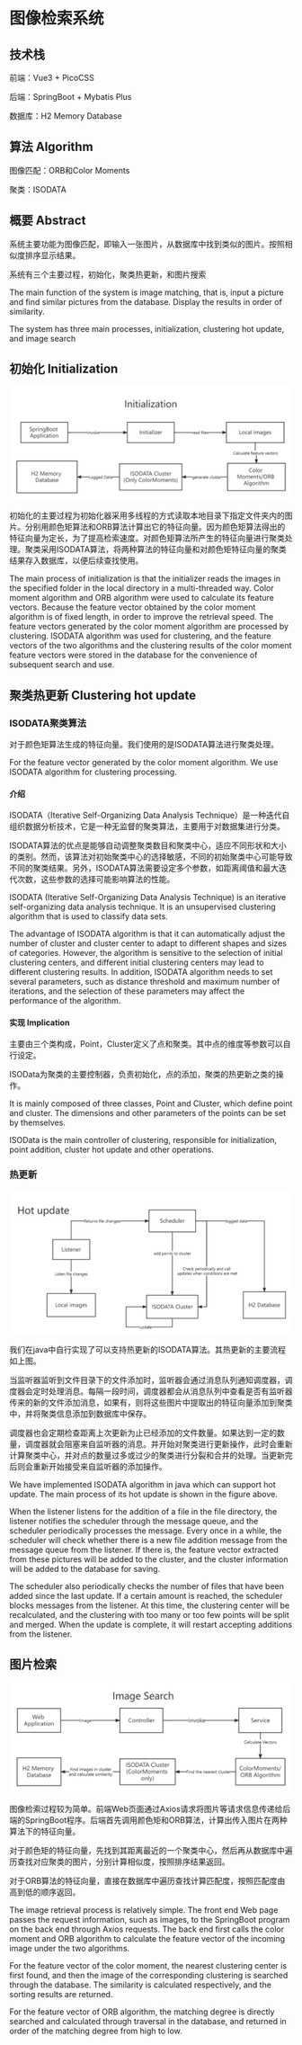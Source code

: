 # 图像检索系统

## 技术栈

前端：Vue3 + PicoCSS

后端：SpringBoot + Mybatis Plus 

数据库：H2 Memory Database

## 算法 Algorithm

图像匹配：ORB和Color Moments

聚类：ISODATA

## 概要 Abstract

系统主要功能为图像匹配，即输入一张图片，从数据库中找到类似的图片。按照相似度排序显示结果。

系统有三个主要过程，初始化，聚类热更新，和图片搜索

The main function of the system is image matching, that is, input a picture and find similar pictures from the database. Display the results in order of similarity.

The system has three main processes, initialization, clustering hot update, and image search

## 初始化 Initialization

![](https://github.com/ShiJiJS/ImageRetrievalSystem/blob/master/readmeImg/init.jpg)

初始化的主要过程为初始化器采用多线程的方式读取本地目录下指定文件夹内的图片。分别用颜色矩算法和ORB算法计算出它的特征向量。因为颜色矩算法得出的特征向量为定长，为了提高检索速度。对颜色矩算法所产生的特征向量进行聚类处理。聚类采用ISODATA算法，将两种算法的特征向量和对颜色矩特征向量的聚类结果存入数据库，以便后续查找使用。

The main process of initialization is that the initializer reads the images in the specified folder in the local directory in a multi-threaded way. Color moment algorithm and ORB algorithm were used to calculate its feature vectors. Because the feature vector obtained by the color moment algorithm is of fixed length, in order to improve the retrieval speed. The feature vectors generated by the color moment algorithm are processed by clustering. ISODATA algorithm was used for clustering, and the feature vectors of the two algorithms and the clustering results of the color moment feature vectors were stored in the database for the convenience of subsequent search and use.

## 聚类热更新 Clustering hot update

### ISODATA聚类算法

对于颜色矩算法生成的特征向量。我们使用的是ISODATA算法进行聚类处理。

For the feature vector generated by the color moment algorithm. We use ISODATA algorithm for clustering processing.

#### 介绍

ISODATA（Iterative Self-Organizing Data Analysis Technique）是一种迭代自组织数据分析技术，它是一种无监督的聚类算法，主要用于对数据集进行分类。

ISODATA算法的优点是能够自动调整聚类数目和聚类中心，适应不同形状和大小的类别。然而，该算法对初始聚类中心的选择敏感，不同的初始聚类中心可能导致不同的聚类结果。另外，ISODATA算法需要设定多个参数，如距离阈值和最大迭代次数，这些参数的选择可能影响算法的性能。

ISODATA (Iterative Self-Organizing Data Analysis Technique) is an iterative self-organizing data analysis technique. It is an unsupervised clustering algorithm that is used to classify data sets.

The advantage of ISODATA algorithm is that it can automatically adjust the number of cluster and cluster center to adapt to different shapes and sizes of categories. However, the algorithm is sensitive to the selection of initial clustering centers, and different initial clustering centers may lead to different clustering results. In addition, ISODATA algorithm needs to set several parameters, such as distance threshold and maximum number of iterations, and the selection of these parameters may affect the performance of the algorithm.

#### 实现 Implication

主要由三个类构成，Point，Cluster定义了点和聚类。其中点的维度等参数可以自行设定。

ISOData为聚类的主要控制器，负责初始化，点的添加，聚类的热更新之类的操作。

It is mainly composed of three classes, Point and Cluster, which define point and cluster. The dimensions and other parameters of the points can be set by themselves.

ISOData is the main controller of clustering, responsible for initialization, point addition, cluster hot update and other operations.

### 热更新

![](https://github.com/ShiJiJS/ImageRetrievalSystem/blob/master/readmeImg/hotUpdate.jpg)

我们在java中自行实现了可以支持热更新的ISODATA算法。其热更新的主要流程如上图。

当监听器监听到文件目录下的文件添加时，监听器会通过消息队列通知调度器，调度器会定时处理消息。每隔一段时间，调度器都会从消息队列中查看是否有监听器传来的新的文件添加消息，如果有，则将这些图片中提取出的特征向量添加到聚类中，并将聚类信息添加到数据库中保存。

调度器也会定期检查距离上次更新为止已经添加的文件数量。如果达到一定的数量，调度器就会阻塞来自监听器的消息。并开始对聚类进行更新操作，此时会重新计算聚类中心，并对点的数量过多或过少的聚类进行分裂和合并的处理。当更新完后则会重新开始接受来自监听器的添加操作。

We have implemented ISODATA algorithm in java which can support hot update. The main process of its hot update is shown in the figure above.

When the listener listens for the addition of a file in the file directory, the listener notifies the scheduler through the message queue, and the scheduler periodically processes the message. Every once in a while, the scheduler will check whether there is a new file addition message from the message queue from the listener. If there is, the feature vector extracted from these pictures will be added to the cluster, and the cluster information will be added to the database for saving.

The scheduler also periodically checks the number of files that have been added since the last update. If a certain amount is reached, the scheduler blocks messages from the listener. At this time, the clustering center will be recalculated, and the clustering with too many or too few points will be split and merged. When the update is complete, it will restart accepting additions from the listener.

## 图片检索

![](https://github.com/ShiJiJS/ImageRetrievalSystem/blob/master/readmeImg/imageSearch.jpg)

图像检索过程较为简单。前端Web页面通过Axios请求将图片等请求信息传递给后端的SpringBoot程序。后端首先调用颜色矩和ORB算法，计算出传入图片在两种算法下的特征向量。

对于颜色矩的特征向量，先找到其距离最近的一个聚类中心，然后再从数据库中遍历查找对应聚类的图片，分别计算相似度，按照排序结果返回。

对于ORB算法的特征向量，直接在数据库中遍历查找计算匹配度，按照匹配度由高到低的顺序返回。

The image retrieval process is relatively simple. The front end Web page passes the request information, such as images, to the SpringBoot program on the back end through Axios requests. The back end first calls the color moment and ORB algorithm to calculate the feature vector of the incoming image under the two algorithms.

For the feature vector of the color moment, the nearest clustering center is first found, and then the image of the corresponding clustering is searched through the database. The similarity is calculated respectively, and the sorting results are returned.

For the feature vector of ORB algorithm, the matching degree is directly searched and calculated through traversal in the database, and returned in order of the matching degree from high to low.

